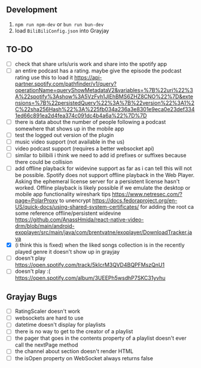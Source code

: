 ## Development
1.  `npm run npm-dev` or `bun run bun-dev`
2.  load `BiliBiliConfig.json` into Grayjay

## TO-DO
- [ ]   check that share urls/uris work and share into the spotify app
- [ ]   an entire podcast has a rating. maybe give the episode the podcast rating use this to load it https://api-partner.spotify.com/pathfinder/v1/query?operationName=queryShowMetadataV2&variables=%7B%22uri%22%3A%22spotify%3Ashow%3A5VzFvh1JlEhBMS6ZHZ8CNO%22%7D&extensions=%7B%22persistedQuery%22%3A%7B%22version%22%3A1%2C%22sha256Hash%22%3A%225fb034a236a3e8301e9eca0e23def3341ed66c891ea2d4fea374c091dc4b4a6a%22%7D%7D
- [ ]   there is data about the number of people following a podcast somewhere that shows up in the mobile app
- [ ]   test the logged out version of the plugin
- [ ]   music video support (not available in the us)
- [ ]   video podcast support (requires a better websocket api)
- [ ]   similar to bilibili i think we need to add id prefixes or suffixes because there could be collision
- [ ]   add offline playback for widevine support
        as far as i can tell this will not be possible. Spotify does not support offline playback in the 
        Web Player. Asking the ephemeral license server for a persistent license hasn't worked.
        Offline playback is likely possible if we emulate the desktop or mobile app functionality
        wireshark tips https://www.netresec.com/?page=PolarProxy to unencrypt
        https://docs.fedoraproject.org/en-US/quick-docs/using-shared-system-certificates/ for adding the root ca
        some reference offline/persistent widevine https://github.com/AnassHmida/react-native-video-drm/blob/main/android-exoplayer/src/main/java/com/brentvatne/exoplayer/DownloadTracker.java
- [x]   (i think this is fixed) when the liked songs collection is in the recently played genre it doesn't show up in grayjay
- [ ]   doesn't play https://open.spotify.com/track/5kIcrM3QVD4BQPFMszQnU1
- [ ]   doesn't play :( https://open.spotify.com/album/3UEEPh5wsdhP7SKC31yvhu

## Grayjay Bugs
- [ ]   RatingScaler doesn't work
- [ ]   websockets are hard to use
- [ ]   datetime doesn't display for playlists
- [ ]   there is no way to get to the creator of a playlist
- [ ]   the pager that goes in the contents property of a playlist doesn't ever call the nextPage method
- [ ]   the channel about section doesn't render HTML
- [ ]   the isOpen property on WebSocket always returns false
